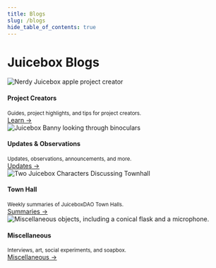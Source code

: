 ```yaml
---
title: Blogs
slug: /blogs
hide_table_of_contents: true
---
```


<style>{`
.card {
  border: solid 1px var(--ifm-color-primary);
}

img {
  width: 100%;
}

@media screen and (max-width: 996px) and (min-width: 505px) {
  img {
    display: none !important;
  }
}

h4 {
  color: var(--ifm-font-color-base);
}
`}</style>
<h1 style={{fontSize: "3rem", textAlign: "center", color: "var(--ifm-heading-color)"}}>Juicebox Blogs</h1>
<div class="container" style={{marginTop: "30px"}}>
  <div class="row">
    <div class="col col--3" style={{marginBottom: "30px"}}>
      <div class="card">
        <div class="card__image">
          <img
            src="/img/blog/projectcreators.webp"
            alt="Nerdy Juicebox apple project creator"
          />
        </div>
        <div class="card__body">
          <h4>Project Creators</h4>
          <small>
            Guides, project highlights, and tips for project creators.
          </small>
        </div>
        <div class="card__footer">
          <a class="button button--primary button--block" href="/blog">Learn →</a>
        </div>
      </div>
    </div>
    <div class="col col--3" style={{marginBottom: "30px"}}>
      <div class="card">
        <div class="card__image">
          <img
            src="/img/blog/updates.webp"
            alt="Juicebox Banny looking through binoculars"
          />
        </div>
        <div class="card__body">
          <h4>Updates & Observations</h4>
          <small>
            Updates, observations, announcements, and more.
          </small>
        </div>
        <div class="card__footer">
          <a class="button button--primary button--block" href="/updates">Updates →</a>
        </div>
      </div>
    </div>
    <div class="col col--3" style={{marginBottom: "30px"}}>
      <div class="card">
        <div class="card__image">
          <img
            src="/img/blog/townhall.webp"
            alt="Two Juicebox Characters Discussing Townhall"
          />
        </div>
        <div class="card__body">
          <h4>Town Hall</h4>
          <small>
            Weekly summaries of JuiceboxDAO Town Halls.
          </small>
        </div>
        <div class="card__footer">
          <a class="button button--primary button--block" href="/town-hall">Summaries →</a>
        </div>
      </div>
    </div>
    <div class="col col--3" style={{marginBottom: "30px"}}>
      <div class="card">
        <div class="card__image">
          <img
            src="/img/blog/miscellaneous.webp"
            alt="Miscellaneous objects, including a conical flask and a microphone."
          />
        </div>
        <div class="card__body">
          <h4>Miscellaneous</h4>
          <small>
            Interviews, art, social experiments, and soapbox.
          </small>
        </div>
        <div class="card__footer">
          <a class="button button--primary button--block" href="/misc">Miscellaneous →</a>
        </div>
      </div>
    </div>
  </div>
</div>

